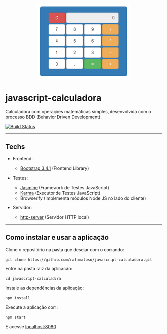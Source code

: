 <p align="center">
  <img src="./assets/calculatorJS.png" width="300" alt="Calculator picture"></img>
</p>

# javascript-calculadora

Calculadora com operações matemáticas simples, desenvolvida com o processo BDD (Behavior Driven Development).

[![Build Status](https://travis-ci.org/rafamatoso/javascript-calculadora.svg?branch=master)](https://travis-ci.org/rafamatoso/javascript-calculadora)

---

## Techs

- Frontend:

  - [Bootstrap 3.4.1](https://getbootstrap.com/docs/3.4/getting-started/) (Frontend Library)

- Testes:

  - [Jasmine](https://jasmine.github.io/) (Framework de Testes JavaScript)
  - [Karma](https://karma-runner.github.io/5.0/index.html) (Executor de Testes JavaScript)
  - [Browserify](http://browserify.org/) (Implementa módulos Node JS no lado do cliente)

- Servidor:

  - [http-server](https://www.npmjs.com/package/http-server) (Servidor HTTP local)

---

## Como instalar e usar a aplicação

Clone o repositório na pasta que desejar com o comando:

`git clone https://github.com/rafamatoso/javascript-calculadora.git`

Entre na pasta raiz da aplicacão:

`cd javascript-calculadora`

Instale as dependências da aplicação:

`npm install`

Execute a aplicação com:

`npm start`

E acesse [localhost:8080](http://localhost:8080)
